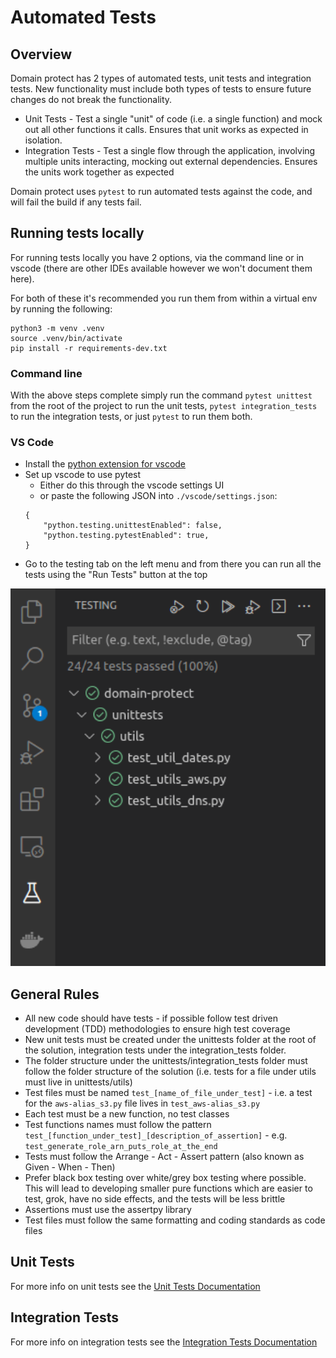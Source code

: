 # Automated Tests

## Overview
Domain protect has 2 types of automated tests, unit tests and integration tests.  New functionality must include both types of tests to ensure future changes do not break the functionality.

- Unit Tests - Test a single "unit" of code (i.e. a single function) and mock out all other functions it calls.  Ensures that unit works as expected in isolation.
- Integration Tests - Test a single flow through the application, involving multiple units interacting, mocking out external dependencies.  Ensures the units work together as expected

Domain protect uses `pytest` to run automated tests against the code, and will fail the build if any tests fail.

## Running tests locally

For running tests locally you have 2 options, via the command line or in vscode (there are other IDEs available however we won't document them here).

For both of these it's recommended you run them from within a virtual env by running the following:

```
python3 -m venv .venv
source .venv/bin/activate
pip install -r requirements-dev.txt
```

### Command line

With the above steps complete simply run the command `pytest unittest` from the root of the project to run the unit tests, `pytest integration_tests` to run the integration tests, or just `pytest` to run them both.

### VS Code

* Install the [python extension for vscode](https://marketplace.visualstudio.com/items?itemName=ms-python.python)
* Set up vscode to use pytest
    * Either do this through the vscode settings UI
    * or paste the following JSON into `./vscode/settings.json`:
    ```
    {
        "python.testing.unittestEnabled": false,
        "python.testing.pytestEnabled": true,
    }
    ```
* Go to the testing tab on the left menu and from there you can run all the tests using the "Run Tests" button at the top

<kbd>
  <img src="images/test-view.png" width="600" alt="Current resources example">
</kbd>

## General Rules

* All new code should have tests - if possible follow test driven development (TDD) methodologies to ensure high test coverage
* New unit tests must be created under the unittests folder at the root of the solution, integration tests under the integration_tests folder.
* The folder structure under the unittests/integration_tests folder must follow the folder structure of the solution (i.e. tests for a file under utils must live in unittests/utils)
* Test files must be named `test_[name_of_file_under_test]` - i.e. a test for the `aws-alias_s3.py` file lives in `test_aws-alias_s3.py`
* Each test must be a new function, no test classes
* Test functions names must follow the pattern `test_[function_under_test]_[description_of_assertion]` - e.g. `test_generate_role_arn_puts_role_at_the_end`
* Tests must follow the Arrange - Act - Assert pattern (also known as Given - When - Then)
* Prefer black box testing over white/grey box testing where possible.  This will lead to developing smaller pure functions which are easier to test, grok, have no side effects, and the tests will be less brittle
* Assertions must use the assertpy library
* Test files must follow the same formatting and coding standards as code files

## Unit Tests

For more info on unit tests see the [Unit Tests Documentation](unit-tests.md)

## Integration Tests

For more info on integration tests see the [Integration Tests Documentation](integration-tests.md)